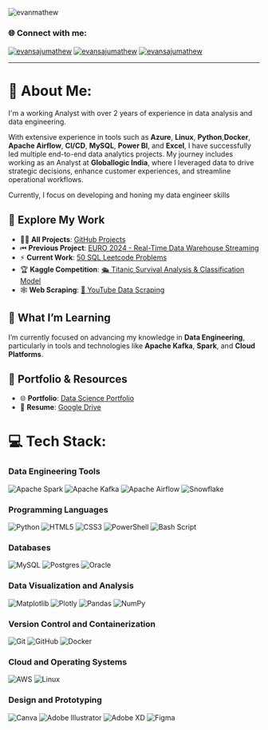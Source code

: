 
<p align="left"> <img src="https://komarev.com/ghpvc/?username=evanmathew&label=Profile%20views&color=0e75b6&style=flat" alt="evanmathew" /> </p>

<h3 align="left">🌐 Connect with me:</h3>
<p align="left">
<a href="https://linkedin.com/in/evansajumathew" target="blank"><img align="center" src="https://img.shields.io/badge/LinkedIn-0077B5?style=for-the-badge&logo=linkedin&logoColor=white" alt="evansajumathew" /></a>
<a href="https://kaggle.com/evansajumathew" target="blank"><img align="center" src="https://img.shields.io/badge/Kaggle-20BEFF?style=for-the-badge&logo=Kaggle&logoColor=white" alt="evansajumathew"  /></a>
<a href="mailto:evanptc@gmail.com" target="_blank"><img align="center" src="https://img.shields.io/badge/Gmail-D14836?style=for-the-badge&logo=gmail&logoColor=white" alt="evansajumathew"/></a>
</p>

---
# 💫 About Me:

I'm a working Analyst with over 2 years of experience in data analysis and data engineering.  

With extensive experience in tools such as **Azure**, **Linux**, **Python**,**Docker**, **Apache Airflow**, **CI/CD**,  **MySQL**, **Power BI**, and **Excel**, I have successfully led multiple end-to-end data analytics projects. My journey includes working as an Analyst at **Globallogic India**, where I leveraged data to drive strategic decisions, enhance customer experiences, and streamline operational workflows.

Currently, I focus on developing and honing my data engineer skills

## 🔗 **Explore My Work**  

- 👨‍💻 **All Projects**: [GitHub Projects](https://github.com/evanmathew/Data-Analysis-Projects)  
- ⏮ **Previous Project**: [EURO 2024 - Real-Time Data Warehouse Streaming](https://github.com/evanmathew/euro-2024-kafka-pinot-pipeline)  
- ⚡ **Current Work**: [50 SQL Leetcode Problems](https://github.com/evanmathew/SQL-50-Leetcode-Problems)  
- 🏆 **Kaggle Competition**: [🛳️ Titanic Survival Analysis & Classification Model](https://www.kaggle.com/code/evansajumathew/titanic-survival-analysis-prediction-ml-model#Titanic-Survival-Prediction-Project-%F0%9F%9A%A2)  
- 🕸️ **Web Scraping**: [🔴 YouTube Data Scraping](https://github.com/evanmathew/YouTube-Data-Scrapping)  


## 🌱 **What I’m Learning**  
I’m currently focused on advancing my knowledge in **Data Engineering**, particularly in tools and technologies like **Apache Kafka**, **Spark**, and **Cloud Platforms**.  


## 💼 **Portfolio & Resources**  
- 🌐 **Portfolio**: [Data Science Portfolio](https://www.datascienceportfol.io/evansajumathew)  
- 📄 **Resume**: [Google Drive](https://drive.google.com/file/d/1OYXDb0P08KqzwnwLvNWNs99v_tZx5_Ul/view?usp=sharing)  




# 💻 Tech Stack:

### Data Engineering Tools
![Apache Spark](https://img.shields.io/badge/Apache%20Spark-FDEE21?style=for-the-badge&logo=apachespark&logoColor=black)  ![Apache Kafka](https://img.shields.io/badge/Apache%20Kafka-000?style=for-the-badge&logo=apachekafka)  ![Apache Airflow](https://img.shields.io/badge/Apache%20Airflow-017CEE?style=for-the-badge&logo=Apache%20Airflow&logoColor=white)  ![Snowflake](https://img.shields.io/badge/snowflake-%2329B5E8.svg?style=for-the-badge&logo=snowflake&logoColor=white)  

### Programming Languages
![Python](https://img.shields.io/badge/python-3670A0?style=for-the-badge&logo=python&logoColor=ffdd54)  ![HTML5](https://img.shields.io/badge/html5-%23E34F26.svg?style=for-the-badge&logo=html5&logoColor=white)  ![CSS3](https://img.shields.io/badge/css3-%231572B6.svg?style=for-the-badge&logo=css3&logoColor=white)  ![PowerShell](https://img.shields.io/badge/PowerShell-%235391FE.svg?style=for-the-badge&logo=powershell&logoColor=white) ![Bash Script](https://img.shields.io/badge/bash_script-%23121011.svg?style=for-the-badge&logo=gnu-bash&logoColor=white)  

### Databases
![MySQL](https://img.shields.io/badge/mysql-4479A1.svg?style=for-the-badge&logo=mysql&logoColor=white)  ![Postgres](https://img.shields.io/badge/postgres-%23316192.svg?style=for-the-badge&logo=postgresql&logoColor=white)  ![Oracle](https://img.shields.io/badge/Oracle-F80000?style=for-the-badge&logo=oracle&logoColor=white)  

### Data Visualization and Analysis
![Matplotlib](https://img.shields.io/badge/Matplotlib-%23ffffff.svg?style=for-the-badge&logo=Matplotlib&logoColor=black)  ![Plotly](https://img.shields.io/badge/Plotly-%233F4F75.svg?style=for-the-badge&logo=plotly&logoColor=white) ![Pandas](https://img.shields.io/badge/pandas-%23150458.svg?style=for-the-badge&logo=pandas&logoColor=white)  ![NumPy](https://img.shields.io/badge/numpy-%23013243.svg?style=for-the-badge&logo=numpy&logoColor=white)  

### Version Control and Containerization
![Git](https://img.shields.io/badge/git-%23F05033.svg?style=for-the-badge&logo=git&logoColor=white)  ![GitHub](https://img.shields.io/badge/github-%23121011.svg?style=for-the-badge&logo=github&logoColor=white) ![Docker](https://img.shields.io/badge/docker-%230db7ed.svg?style=for-the-badge&logo=docker&logoColor=white)  

### Cloud and Operating Systems
![AWS](https://img.shields.io/badge/AWS-%23FF9900.svg?style=for-the-badge&logo=amazon-aws&logoColor=white)  ![Linux](https://img.shields.io/badge/Linux-FCC624?style=for-the-badge&logo=linux&logoColor=black)  

### Design and Prototyping
![Canva](https://img.shields.io/badge/Canva-%2300C4CC.svg?style=for-the-badge&logo=Canva&logoColor=white)  ![Adobe Illustrator](https://img.shields.io/badge/adobe%20illustrator-%23FF9A00.svg?style=for-the-badge&logo=adobe%20illustrator&logoColor=white)  ![Adobe XD](https://img.shields.io/badge/Adobe%20XD-470137?style=for-the-badge&logo=Adobe%20XD&logoColor=#FF61F6)  ![Figma](https://img.shields.io/badge/figma-%23F24E1E.svg?style=for-the-badge&logo=figma&logoColor=white)  

